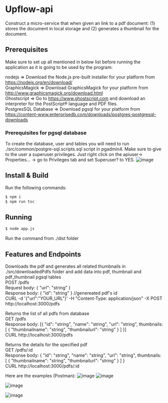 # Upflow-api
Construct a micro-service that when given an link to a pdf document: (1) stores the document in local storage and (2) generates a thumbnail for the document.

## Prerequisites
Make sure to set up all mentioned in below list before running the application as it is going to be used by the program:

nodejs => Download the Node.js pre-built installer for your platform from https://nodejs.org/en/download/  
GraphicsMagick => Download GraphicsMagick for your platform from http://www.graphicsmagick.org/download.html  
Ghostscript => Go to https://www.ghostscript.com and download an interpreter for the PostScript® language and PDF files.  
PostgresSQL Database => Download pgsql for your platform from https://content-www.enterprisedb.com/downloads/postgres-postgresql-downloads  

### Prerequisites for pgsql database

To create the database, user and tables you will need to run ./src/common/postgre-sql.scripts.sql script in pgadmin4.
Make sure to give to the user a superuser privileges. Just right click on the apiuser-> Properties... -> go to Privileges tab and set Superuser? to YES.
![image](https://user-images.githubusercontent.com/31159659/140033716-eee63a9c-78e2-409f-ad74-4283275120df.png)

## Install & Build
Run the following commands:  
```bash
$ npm i
$ npm run tsc
```

## Running
```bash
$ node app.js
```
Run the command from ./dist folder  

## Features and Endpoints

Downloads the pdf and generates all related thumbnails in ./src/downloadedPdfs folder and add data into pdf, thumbnail and pdf_thumbnail pgsql tables  
POST /pdfs  
Request body: { "url": "string" }  
Response body: { "id": "string" } //genereated pdf's id  
CURL -d '{"url":"YOUR_URL"}' -H "Content-Type: application/json" -X POST http://localhost:3000/pdfs  

Returns the list of all pdfs from database  
GET /pdfs  
Response body: [{ "id": "string", "name": "string", "url": "string", thumbnails: [ { "thumbnailname": "string", "thumbnailurl": "string" } ] }]  
CURL http://localhost:3000/pdfs  

Returns the details for the specified pdf  
GET /pdfs/:id  
Response body: { "id": "string", "name": "string", "url": "string", thumbnails: [ { "thumbnailname": "string", "thumbnailurl": "string" } ] }  
CURL http://localhost:3000/pdfs/:id  

Here are the examples (Postman):
![image](https://user-images.githubusercontent.com/31159659/139930209-f234f16c-a0c2-4461-bec7-41bd72da2f50.png)
![image](https://user-images.githubusercontent.com/31159659/139923429-b29bfc51-c89c-4215-823c-1f874a7fc499.png)

![image](https://user-images.githubusercontent.com/31159659/140042410-f9e27b9b-2427-453f-8db0-13dfd2921b21.png)

![image](https://user-images.githubusercontent.com/31159659/139930496-6b928b53-f56e-472d-86cd-4c72ae06a406.png)

